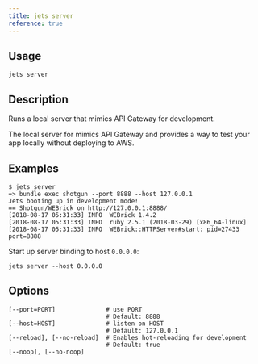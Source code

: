```yaml
---
title: jets server
reference: true
---
```


## Usage

    jets server

## Description

Runs a local server that mimics API Gateway for development.

The local server for mimics API Gateway and provides a way to test your app locally without deploying to AWS.

## Examples

    $ jets server
    => bundle exec shotgun --port 8888 --host 127.0.0.1
    Jets booting up in development mode!
    == Shotgun/WEBrick on http://127.0.0.1:8888/
    [2018-08-17 05:31:33] INFO  WEBrick 1.4.2
    [2018-08-17 05:31:33] INFO  ruby 2.5.1 (2018-03-29) [x86_64-linux]
    [2018-08-17 05:31:33] INFO  WEBrick::HTTPServer#start: pid=27433 port=8888

Start up server binding to host `0.0.0.0`:

    jets server --host 0.0.0.0

## Options

```
[--port=PORT]              # use PORT
                           # Default: 8888
[--host=HOST]              # listen on HOST
                           # Default: 127.0.0.1
[--reload], [--no-reload]  # Enables hot-reloading for development
                           # Default: true
[--noop], [--no-noop]      
```

